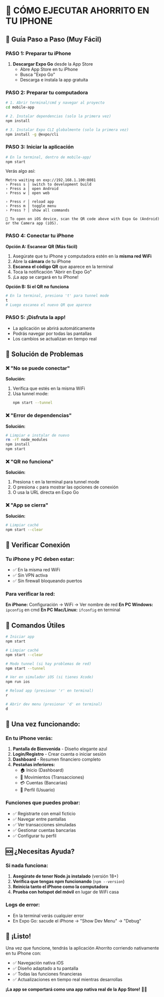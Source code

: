 # 📱 CÓMO EJECUTAR AHORRITO EN TU IPHONE

## 🚀 Guía Paso a Paso (Muy Fácil)

### PASO 1: Preparar tu iPhone
1. **Descargar Expo Go** desde la App Store
   - Abre App Store en tu iPhone
   - Busca "Expo Go"
   - Descarga e instala la app gratuita

### PASO 2: Preparar tu computadora
```bash
# 1. Abrir terminal/cmd y navegar al proyecto
cd mobile-app

# 2. Instalar dependencias (solo la primera vez)
npm install

# 3. Instalar Expo CLI globalmente (solo la primera vez)
npm install -g @expo/cli
```

### PASO 3: Iniciar la aplicación
```bash
# En la terminal, dentro de mobile-app/
npm start
```

Verás algo así:
```
Metro waiting on exp://192.168.1.100:8081
› Press s │ switch to development build
› Press a │ open Android
› Press w │ open web

› Press r │ reload app
› Press m │ toggle menu
› Press ? │ show all commands

📱 To open on iOS device, scan the QR code above with Expo Go (Android) or the Camera app (iOS).
```

### PASO 4: Conectar tu iPhone
**Opción A: Escanear QR (Más fácil)**
1. Asegúrate que tu iPhone y computadora estén en la **misma red WiFi**
2. Abre la **cámara** de tu iPhone
3. **Escanea el código QR** que aparece en la terminal
4. Toca la notificación "Abrir en Expo Go"
5. ¡La app se cargará en tu iPhone!

**Opción B: Si el QR no funciona**
```bash
# En la terminal, presiona 't' para tunnel mode
t
# Luego escanea el nuevo QR que aparece
```

### PASO 5: ¡Disfruta la app!
- La aplicación se abrirá automáticamente
- Podrás navegar por todas las pantallas
- Los cambios se actualizan en tiempo real

## 🔧 Solución de Problemas

### ❌ "No se puede conectar"
**Solución:**
1. Verifica que estés en la misma WiFi
2. Usa tunnel mode:
   ```bash
   npm start --tunnel
   ```

### ❌ "Error de dependencias"
**Solución:**
```bash
# Limpiar e instalar de nuevo
rm -rf node_modules
npm install
npm start
```

### ❌ "QR no funciona"
**Solución:**
1. Presiona `t` en la terminal para tunnel mode
2. O presiona `c` para mostrar las opciones de conexión
3. O usa la URL directa en Expo Go

### ❌ "App se cierra"
**Solución:**
```bash
# Limpiar caché
npm start --clear
```

## 📱 Verificar Conexión

### Tu iPhone y PC deben estar:
- ✅ En la misma red WiFi
- ✅ Sin VPN activa
- ✅ Sin firewall bloqueando puertos

### Para verificar la red:
**En iPhone:** Configuración → WiFi → Ver nombre de red
**En PC Windows:** `ipconfig` en cmd
**En PC Mac/Linux:** `ifconfig` en terminal

## 🎯 Comandos Útiles

```bash
# Iniciar app
npm start

# Limpiar caché
npm start --clear

# Modo tunnel (si hay problemas de red)
npm start --tunnel

# Ver en simulador iOS (si tienes Xcode)
npm run ios

# Reload app (presionar 'r' en terminal)
r

# Abrir dev menu (presionar 'd' en terminal)
d
```

## 📲 Una vez funcionando:

### En tu iPhone verás:
1. **Pantalla de Bienvenida** - Diseño elegante azul
2. **Login/Registro** - Crear cuenta o iniciar sesión
3. **Dashboard** - Resumen financiero completo
4. **Pestañas inferiores:**
   - 🏠 Inicio (Dashboard)
   - 📝 Movimientos (Transacciones)
   - 💳 Cuentas (Bancarias)
   - 👤 Perfil (Usuario)

### Funciones que puedes probar:
- ✅ Registrarte con email ficticio
- ✅ Navegar entre pantallas
- ✅ Ver transacciones simuladas
- ✅ Gestionar cuentas bancarias
- ✅ Configurar tu perfil

## 🆘 ¿Necesitas Ayuda?

### Si nada funciona:
1. **Asegúrate de tener Node.js instalado** (versión 18+)
2. **Verifica que tengas npm funcionando** (`npm --version`)
3. **Reinicia tanto el iPhone como la computadora**
4. **Prueba con hotspot del móvil** en lugar de WiFi casa

### Logs de error:
- En la terminal verás cualquier error
- En Expo Go: sacude el iPhone → "Show Dev Menu" → "Debug"

## 🎉 ¡Listo!

Una vez que funcione, tendrás la aplicación Ahorrito corriendo nativamente en tu iPhone con:
- ✅ Navegación nativa iOS
- ✅ Diseño adaptado a tu pantalla
- ✅ Todas las funciones financieras
- ✅ Actualizaciones en tiempo real mientras desarrollas

**¡La app se comportará como una app nativa real de la App Store!** 📱✨